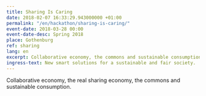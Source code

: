 ```yaml
---
title: Sharing Is Caring
date: 2018-02-07 16:33:29.943000000 +01:00
permalink: "/en/hackathon/sharing-is-caring/"
event-date: 2018-03-28 00:00
event-date-desc: Spring 2018
place: Gothenburg
ref: sharing
lang: en
excerpt: Collaborative economy, the commons and sustainable consumption.
ingress-text: New smart solutions for a sustainable and fair society.
---
```


Collaborative economy, the real sharing economy, the commons and sustainable consumption.
